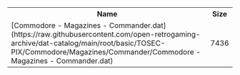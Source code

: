 <table>
<tr><th>Name</th><th>Size</th></tr>
<tr><td>
[Commodore - Magazines - Commander.dat](https://raw.githubusercontent.com/open-retrogaming-archive/dat-catalog/main/root/basic/TOSEC-PIX/Commodore/Magazines/Commander/Commodore - Magazines - Commander.dat)
</td><td>7436</td></tr>
</table>
